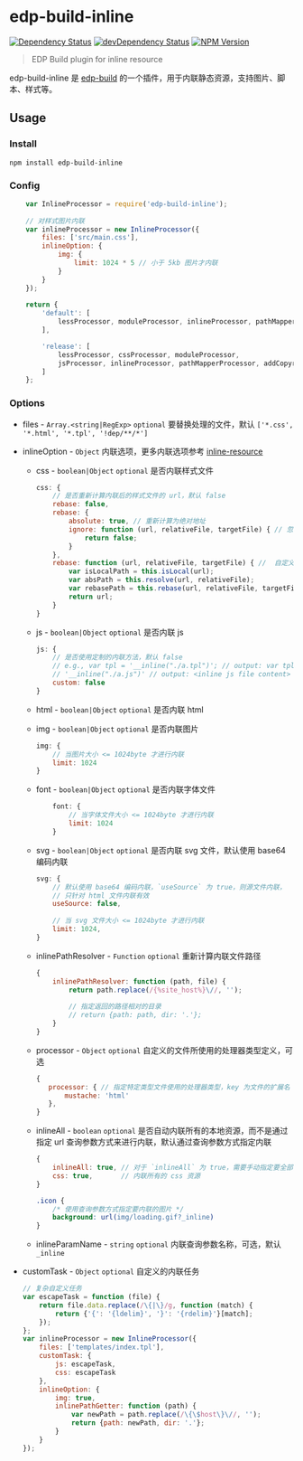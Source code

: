 edp-build-inline
========

[![Dependency Status](https://david-dm.org/wuhy/edp-build-inline.svg)](https://david-dm.org/wuhy/edp-build-inline) [![devDependency Status](https://david-dm.org/wuhy/edp-build-inline/dev-status.svg)](https://david-dm.org/wuhy/edp-build-inline#info=devDependencies) [![NPM Version](https://img.shields.io/npm/v/edp-build-inline.svg?style=flat)](https://npmjs.org/package/edp-build-inline)  

> EDP Build plugin for inline resource

edp-build-inline 是 [edp-build](https://github.com/ecomfe/edp-build) 的一个插件，用于内联静态资源，支持图片、脚本、样式等。

## Usage

### Install

```shell
npm install edp-build-inline
```

### Config
```javascript
    var InlineProcessor = require('edp-build-inline');
    
    // 对样式图片内联
    var inlineProcessor = new InlineProcessor({
        files: ['src/main.css'],
        inlineOption: {
            img: {
                limit: 1024 * 5 // 小于 5kb 图片才内联
            }
        }
    });
        
    return {
        'default': [
            lessProcessor, moduleProcessor, inlineProcessor, pathMapperProcessor
        ],

        'release': [
            lessProcessor, cssProcessor, moduleProcessor,
            jsProcessor, inlineProcessor, pathMapperProcessor, addCopyright
        ]
    };
```



### Options

* files - `Array.<string|RegExp>` `optional` 要替换处理的文件，默认 `['*.css', '*.html', '*.tpl', '!dep/**/*']`

* inlineOption - `Object` 内联选项，更多内联选项参考 [inline-resource](https://github.com/wuhy/inline-resource) 

    * css - `boolean|Object` `optional` 是否内联样式文件
    
        ```javascript
        css: {
            // 是否重新计算内联后的样式文件的 url，默认 false
            rebase: false, 
            rebase: {
                absolute: true, // 重新计算为绝对地址
                ignore: function (url, relativeFile, targetFile) { // 忽略某些 url rebase
                    return false;
                }
            },
            rebase: function (url, relativeFile, targetFile) { //  自定义 rebase
                var isLocalPath = this.isLocal(url);
                var absPath = this.resolve(url, relativeFile);
                var rebasePath = this.rebase(url, relativeFile, targetFile);
                return url;
            }
        }
        ```
    
    * js - `boolean|Object` `optional` 是否内联 js
      
      ```javascript
      js: {
          // 是否使用定制的内联方法，默认 false
          // e.g., var tpl = '__inline("./a.tpl")'; // output: var tpl = '<inline tpl content>'
          // '__inline("./a.js")' // output: <inline js file content>
          custom: false
      }
      ``` 
    
    * html - `boolean|Object` `optional` 是否内联 html
    
    * img - `boolean|Object` `optional` 是否内联图片
    
        ```javascript
        img: {
            // 当图片大小 <= 1024byte 才进行内联
            limit: 1024
        }
        ```

    * font - `boolean|Object` `optional` 是否内联字体文件
        
        ```javascript
            font: {
                // 当字体文件大小 <= 1024byte 才进行内联
                limit: 1024
            }
        ```
    
    * svg - `boolean|Object` `optional` 是否内联 svg 文件，默认使用 base64 编码内联   
    
        ```javascript
        svg: {
            // 默认使用 base64 编码内联，`useSource` 为 true，则源文件内联，
            // 只针对 html 文件内联有效
            useSource: false, 
            
            // 当 svg 文件大小 <= 1024byte 才进行内联
            limit: 1024,
        }
        ```
    * inlinePathResolver - `Function` `optional` 重新计算内联文件路径       
    
        ```javascript
        {
            inlinePathResolver: function (path, file) {
                return path.replace(/{%site_host%}\//, '');
                
                // 指定返回的路径相对的目录
                // return {path: path, dir: '.'};
            }
        }
        ```
    
    * processor - `Object` `optional` 自定义的文件所使用的处理器类型定义，可选
        
         ```javascript
        {
            processor: { // 指定特定类型文件使用的处理器类型，key 为文件的扩展名
                mustache: 'html'
            },
        }
        ```
        
    * inlineAll - `boolean` `optional` 是否自动内联所有的本地资源，而不是通过指定 url 查询参数方式来进行内联，默认通过查询参数方式指定内联
        
        ```javascript
        {
            inlineAll: true, // 对于 `inlineAll` 为 true，需要手动指定要全部内联的资源类型
            css: true,       // 内联所有的 css 资源 
        }
        ```
        
        ```css
        .icon {
            /* 使用查询参数方式指定要内联的图片 */
            background: url(img/loading.gif?_inline)
        }
        ```
     
    * inlineParamName - `string` `optional` 内联查询参数名称，可选，默认 `_inline`   

* customTask - `Object` `optional` 自定义的内联任务

    ```javascript
    // 复杂自定义任务
    var escapeTask = function (file) {
        return file.data.replace(/\{|\}/g, function (match) {
            return {'{': '{ldelim}', '}': '{rdelim}'}[match];
        });
    };
    var inlineProcessor = new InlineProcessor({
        files: ['templates/index.tpl'],
        customTask: {
            js: escapeTask,
            css: escapeTask
        },
        inlineOption: {
            img: true,
            inlinePathGetter: function (path) {
                var newPath = path.replace(/\{\$host\}\//, '');
                return {path: newPath, dir: '.'};
            }
        }
    });
    ```
